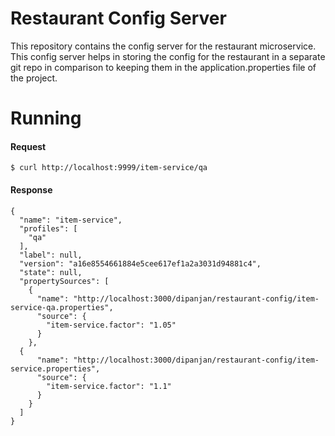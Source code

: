 # Restaurant Config Server

This repository contains the config server for the restaurant microservice. This config server helps in storing the config for the restaurant in a separate git repo in comparison to keeping them in the application.properties file of the project.

# Running

#### Request
```
$ curl http://localhost:9999/item-service/qa
```

#### Response
```
{
  "name": "item-service",
  "profiles": [
    "qa"
  ],
  "label": null,
  "version": "a16e8554661884e5cee617ef1a2a3031d94881c4",
  "state": null,
  "propertySources": [
    {
      "name": "http://localhost:3000/dipanjan/restaurant-config/item-service-qa.properties",
      "source": {
        "item-service.factor": "1.05"
      }
    },
  {
      "name": "http://localhost:3000/dipanjan/restaurant-config/item-service.properties",
      "source": {
        "item-service.factor": "1.1"
      }
    }
  ]
}
```